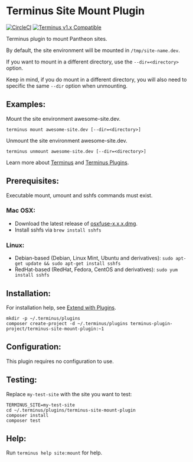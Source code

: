 # Terminus Site Mount Plugin

[![CircleCI](https://circleci.com/gh/terminus-plugin-project/terminus-site-mount-plugin.svg?style=shield)](https://circleci.com/gh/terminus-plugin-project/terminus-site-mount-plugin)
[![Terminus v1.x Compatible](https://img.shields.io/badge/terminus-v1.x-green.svg)](https://github.com/terminus-plugin-project/terminus-site-mount-plugin/tree/1.x)

Terminus plugin to mount Pantheon sites.

By default, the site environment will be mounted in `/tmp/site-name.dev`.

If you want to mount in a different directory, use the `--dir=<directory>` option.

Keep in mind, if you do mount in a different directory, you will also need to specific the same `--dir` option when unmounting.

## Examples:
Mount the site environment awesome-site.dev.
```
terminus mount awesome-site.dev [--dir=<directory>]
```

Unmount the site environment awesome-site.dev.
```
terminus unmount awesome-site.dev [--dir=<directory>]
```

Learn more about [Terminus](https://pantheon.io/docs/terminus/) and [Terminus Plugins](https://pantheon.io/docs/terminus/plugins/).

## Prerequisites:

Executable mount, umount and sshfs commands must exist.

### Mac OSX:

- Download the latest release of [osxfuse-x.x.x.dmg](https://github.com/osxfuse/osxfuse/releases).
- Install sshfs via `brew install sshfs`

### Linux:

- Debian-based (Debian, Linux Mint, Ubuntu and derivatives): `sudo apt-get update && sudo apt-get install sshfs`
- RedHat-based (RedHat, Fedora, CentOS and derivatives): `sudo yum install sshfs`

## Installation:
For installation help, see [Extend with Plugins](https://pantheon.io/docs/terminus/plugins/).

```
mkdir -p ~/.terminus/plugins
composer create-project -d ~/.terminus/plugins terminus-plugin-project/terminus-site-mount-plugin:~1
```

## Configuration:

This plugin requires no configuration to use.

## Testing:

Replace `my-test-site` with the site you want to test:
```
TERMINUS_SITE=my-test-site
cd ~/.terminus/plugins/terminus-site-mount-plugin
composer install
composer test
```

## Help:
Run `terminus help site:mount` for help.
